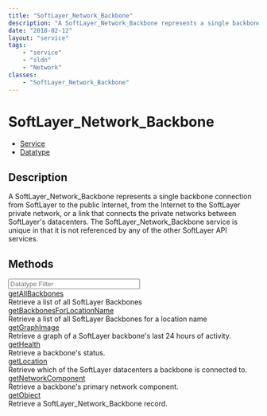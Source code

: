 ```yaml
---
title: "SoftLayer_Network_Backbone"
description: "A SoftLayer_Network_Backbone represents a single backbone connection from SoftLayer to the public Internet, from the Int... "
date: "2018-02-12"
layout: "service"
tags:
    - "service"
    - "sldn"
    - "Network"
classes:
    - "SoftLayer_Network_Backbone"
---
```

# SoftLayer_Network_Backbone
<div id='service-datatype'>
    <ul id='sldn-reference-tabs'>
    <li id='service'> <a href='/reference/services/SoftLayer_Network_Backbone' >Service</a></li>    <li id='datatype'> <a href='/reference/datatypes/SoftLayer_Network_Backbone' >Datatype</a></li>
    </ul>
</div>

## Description
A SoftLayer_Network_Backbone represents a single backbone connection from SoftLayer to the public Internet, from the Internet to the SoftLayer private network, or a link that connects the private networks between SoftLayer's datacenters. The SoftLayer_Network_Backbone service is unique in that it is not referenced by any of the other SoftLayer API services. 



        
<div id="properties" class="content">
    <h2>Methods</h2>
    <div class="view-filters">
        <div class="clearfix">
            <div class="search-input-box">
                <input placeholder="Datatype Filter" onkeyup="titleSearch(inputId='edit-combine', divId='method-div', elementClass='method-row')" 
                    type="text" id="edit-combine" value="" size="30" maxlength="128" class="form-text">
            </div>
        </div>
    </div>
    <div id="method-div">
            <div class="method-row">
                        <span class='view-field-title'><a href='/reference/services/SoftLayer_Network_Backbone/getAllBackbones'> getAllBackbones</a> </span>
            <div class='views-field-body'>Retrieve a list of all SoftLayer Backbones</div>
        </div>
            <div class="method-row">
                        <span class='view-field-title'><a href='/reference/services/SoftLayer_Network_Backbone/getBackbonesForLocationName'> getBackbonesForLocationName</a> </span>
            <div class='views-field-body'>Retrieve a list of all SoftLayer Backbones for a location name</div>
        </div>
            <div class="method-row">
                        <span class='view-field-title'><a href='/reference/services/SoftLayer_Network_Backbone/getGraphImage'> getGraphImage</a> </span>
            <div class='views-field-body'>Retrieve a graph of a SoftLayer backbone's last 24 hours of activity.</div>
        </div>
            <div class="method-row">
                        <span class='view-field-title'><a href='/reference/services/SoftLayer_Network_Backbone/getHealth'> getHealth</a> </span>
            <div class='views-field-body'>Retrieve a backbone's status.</div>
        </div>
            <div class="method-row">
                        <span class='view-field-title'><a href='/reference/services/SoftLayer_Network_Backbone/getLocation'> getLocation</a> </span>
            <div class='views-field-body'>Retrieve which of the SoftLayer datacenters a backbone is connected to.</div>
        </div>
            <div class="method-row">
                        <span class='view-field-title'><a href='/reference/services/SoftLayer_Network_Backbone/getNetworkComponent'> getNetworkComponent</a> </span>
            <div class='views-field-body'>Retrieve a backbone's primary network component.</div>
        </div>
            <div class="method-row">
                        <span class='view-field-title'><a href='/reference/services/SoftLayer_Network_Backbone/getObject'> getObject</a> </span>
            <div class='views-field-body'>Retrieve a SoftLayer_Network_Backbone record.</div>
        </div>
        </div>
</div>

